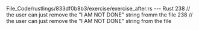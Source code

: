 File_Code/rustlings/833df0b8b3/exercise/exercise_after.rs --- Rust
238     // the user can just remove the "I AM NOT DONE" string fromm the file                                                                                238     // the user can just remove the "I AM NOT DONE" string from the file

